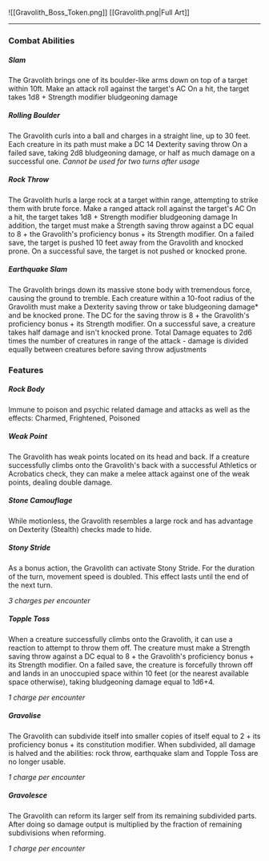 ![[Gravolith_Boss_Token.png]]
[[Gravolith.png|Full Art]]

---
### Combat Abilities

##### Slam
The Gravolith brings one of its boulder-like arms down on top of a target within 10ft. Make an attack roll against the target's AC
On a hit, the target takes 1d8 + Strength modifier bludgeoning damage
##### Rolling Boulder
The Gravolith curls into a ball and charges in a straight line, up to 30 feet. Each creature in its path must make a DC 14 Dexterity saving throw
On a failed save, taking 2d8 bludgeoning damage, or half as much damage on a successful one.
*Cannot be used for two turns after usage*
##### Rock Throw
The Gravolith hurls a large rock at a target within range, attempting to strike them with brute force. Make a ranged attack roll against the target's AC
On a hit, the target takes 1d8 + Strength modifier bludgeoning damage
In addition, the target must make a Strength saving throw against a DC equal to 8 + the Gravolith's proficiency bonus + its Strength modifier. On a failed save, the target is pushed 10 feet away from the Gravolith and knocked prone. On a successful save, the target is not pushed or knocked prone.
##### Earthquake Slam
The Gravolith brings down its massive stone body with tremendous force, causing the ground to tremble. Each creature within a 10-foot radius of the Gravolith must make a Dexterity saving throw or take bludgeoning damage* and be knocked prone.
The DC for the saving throw is 8 + the Gravolith's proficiency bonus + its Strength modifier. On a successful save, a creature takes half damage and isn't knocked prone. 
Total Damage equates to 2d6 times the number of creatures in range of the attack - damage is divided equally between creatures before saving throw adjustments

### Features

##### Rock Body
Immune to poison and psychic related damage and attacks as well as the effects: Charmed, Frightened, Poisoned
##### Weak Point
The Gravolith has weak points located on its head and back. If a creature successfully climbs onto the Gravolith's back with a successful Athletics or Acrobatics check, they can make a melee attack against one of the weak points, dealing double damage.
##### Stone Camouflage
While motionless, the Gravolith resembles a large rock and has advantage on Dexterity (Stealth) checks made to hide.
##### Stony Stride
As a bonus action, the Gravolith can activate Stony Stride. For the duration of the turn, movement speed is doubled. This effect lasts until the end of the next turn. 

*3 charges per encounter*
##### Topple Toss
When a creature successfully climbs onto the Gravolith, it can use a reaction to attempt to throw them off. The creature must make a Strength saving throw against a DC equal to 8 + the Gravolith's proficiency bonus + its Strength modifier. On a failed save, the creature is forcefully thrown off and lands in an unoccupied space within 10 feet (or the nearest available space otherwise), taking bludgeoning damage equal to 1d6+4.

*1 charge per encounter*

##### Gravolise
The Gravolith can subdivide itself into smaller copies of itself equal to 2 + its proficiency bonus + its constitution modifier. When subdivided, all damage is halved and the abilities: rock throw, earthquake slam and Topple Toss are no longer usable.

*1 charge per encounter*

##### Gravolesce
The Gravolith can reform its larger self from its remaining subdivided parts. After doing so damage output is multiplied by the fraction of remaining subdivisions when reforming. 

*1 charge per encounter*